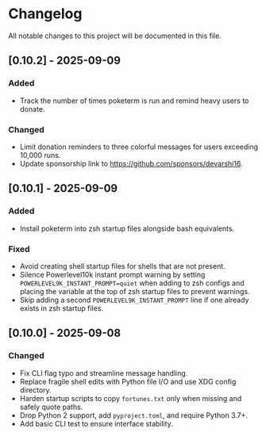 # Changelog

All notable changes to this project will be documented in this file.

## [0.10.2] - 2025-09-09
### Added
- Track the number of times poketerm is run and remind heavy users to donate.
### Changed
- Limit donation reminders to three colorful messages for users exceeding 10,000 runs.
- Update sponsorship link to https://github.com/sponsors/devarshi16.

## [0.10.1] - 2025-09-09
### Added
- Install poketerm into zsh startup files alongside bash equivalents.
### Fixed
- Avoid creating shell startup files for shells that are not present.
- Silence Powerlevel10k instant prompt warning by setting
  `POWERLEVEL9K_INSTANT_PROMPT=quiet` when adding to zsh configs and
  placing the variable at the top of zsh startup files to prevent
  warnings.
- Skip adding a second `POWERLEVEL9K_INSTANT_PROMPT` line if one already
  exists in zsh startup files.

## [0.10.0] - 2025-09-08
### Changed
- Fix CLI flag typo and streamline message handling.
- Replace fragile shell edits with Python file I/O and use XDG config directory.
- Harden startup scripts to copy `fortunes.txt` only when missing and safely quote paths.
- Drop Python 2 support, add `pyproject.toml`, and require Python 3.7+.
- Add basic CLI test to ensure interface stability.

